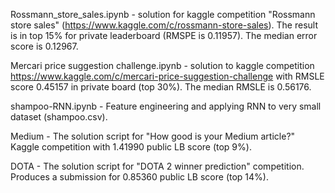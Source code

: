 Rossmann_store_sales.ipynb - solution for kaggle competition "Rossmann store sales" (https://www.kaggle.com/c/rossmann-store-sales). The result is in top 15% for private leaderboard (RMSPE is 0.11957). The median error score is 0.12967.

Mercari price suggestion challenge.ipynb - solution to kaggle competition 
https://www.kaggle.com/c/mercari-price-suggestion-challenge with RMSLE score 0.45157 in private board (top 30%). The median RMSLE is 0.56176.

shampoo-RNN.ipynb - Feature engineering and applying RNN to very small dataset (shampoo.csv).

Medium - The solution script for "How good is your Medium article?" Kaggle competition with 1.41990 public LB score (top 9%).

DOTA - The solution script for "DOTA 2 winner prediction" competition. Produces a submission for 0.85360 public LB score (top 14%).
